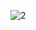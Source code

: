 
![2](https://github.com/justacoder30/HeroKnightGame/assets/118057800/81414510-fbbd-4fac-9458-d935b1175082)
